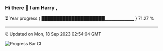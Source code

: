 ### Hi there 👋 I am Harry , 

⏳ Year progress { █████████████████████▁▁▁▁▁▁▁▁▁ } 71.27 %

---

⏰ Updated on Mon, 18 Sep 2023 02:54:04 GMT

![Progress Bar CI](https://github.com/duykhang68/duykhang68/workflows/Progress%20Bar%20CI/badge.svg)
